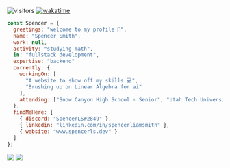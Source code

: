 ![visitors](https://visitor-badge.glitch.me/badge?page_id=Spencer1O1)
[![wakatime](https://wakatime.com/badge/github/Spencer1O1/Spencer1O1.svg)](https://wakatime.com/badge/github/Spencer1O1/Spencer1O1)

```js
const Spencer = {
  greetings: "welcome to my profile 👋",
  name: "Spencer Smith",
  work: null,
  activity: "studying math",
  in: "fullstack development",
  expertise: "backend"
  currently: {
    workingOn: [
      "A website to show off my skills 💻",
      "Brushing up on Linear Algebra for ai"
    ],
    attending: ["Snow Canyon High School - Senior", "Utah Tech University - Sophomore/Junior"]
  },
  findMeHere: [
    { discord: "SpencerLS#2849" },
    { linkedin: "linkedin.com/in/spencerliamsmith" },
    { website: "www.spencerls.dev" }
  ]
};
```

<a href="https://linkedin.com/in/spencerliamsmith"><img src="https://img.shields.io/badge/LinkedIn-spencer--smith-blue"/></a>
<a href="https://www.spencerls.dev/"><img src="https://img.shields.io/badge/Website-www.spencerls.dev-red"/></a>

<!--
**Spencer1O1/Spencer1O1** is a ✨ _special_ ✨ repository because its `README.md` (this file) appears on your GitHub profile.

Here are some ideas to get you started:

- 🔭 I’m currently working on ...
- 🌱 I’m currently learning ...
- 👯 I’m looking to collaborate on ...
- 🤔 I’m looking for help with ...
- 💬 Ask me about ...
- 📫 How to reach me: ...
- 😄 Pronouns: ...
- ⚡ Fun fact: ...
-->
